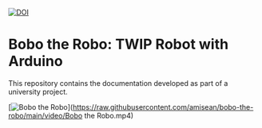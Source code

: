 [![DOI](https://zenodo.org/badge/1015992026.svg)](https://doi.org/10.5281/zenodo.16982844)

# Bobo the Robo: TWIP Robot with Arduino

This repository contains the documentation developed as part of a university project.

[![Bobo the Robo](https://raw.githubusercontent.com/amisean/bobo-the-robo/main/images/perf_3/perf_3_007.jpg)](https://raw.githubusercontent.com/amisean/bobo-the-robo/main/video/Bobo the Robo.mp4)
